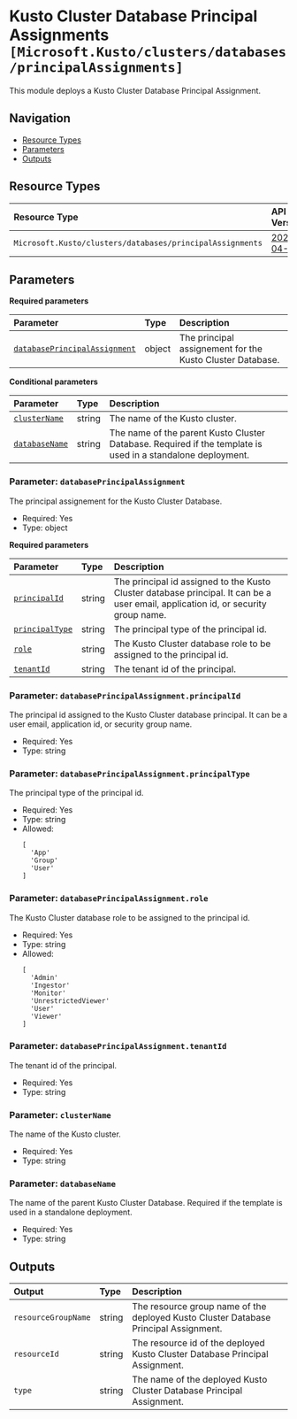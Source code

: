 # Kusto Cluster Database Principal Assignments `[Microsoft.Kusto/clusters/databases/principalAssignments]`

This module deploys a Kusto Cluster Database Principal Assignment.

## Navigation

- [Resource Types](#Resource-Types)
- [Parameters](#Parameters)
- [Outputs](#Outputs)

## Resource Types

| Resource Type | API Version |
| :-- | :-- |
| `Microsoft.Kusto/clusters/databases/principalAssignments` | [2024-04-13](https://learn.microsoft.com/en-us/azure/templates/Microsoft.Kusto/2024-04-13/clusters/databases/principalAssignments) |

## Parameters

**Required parameters**

| Parameter | Type | Description |
| :-- | :-- | :-- |
| [`databasePrincipalAssignment`](#parameter-databaseprincipalassignment) | object | The principal assignement for the Kusto Cluster Database. |

**Conditional parameters**

| Parameter | Type | Description |
| :-- | :-- | :-- |
| [`clusterName`](#parameter-clustername) | string | The name of the Kusto cluster. |
| [`databaseName`](#parameter-databasename) | string | The name of the parent Kusto Cluster Database. Required if the template is used in a standalone deployment. |

### Parameter: `databasePrincipalAssignment`

The principal assignement for the Kusto Cluster Database.

- Required: Yes
- Type: object

**Required parameters**

| Parameter | Type | Description |
| :-- | :-- | :-- |
| [`principalId`](#parameter-databaseprincipalassignmentprincipalid) | string | The principal id assigned to the Kusto Cluster database principal. It can be a user email, application id, or security group name. |
| [`principalType`](#parameter-databaseprincipalassignmentprincipaltype) | string | The principal type of the principal id. |
| [`role`](#parameter-databaseprincipalassignmentrole) | string | The Kusto Cluster database role to be assigned to the principal id. |
| [`tenantId`](#parameter-databaseprincipalassignmenttenantid) | string | The tenant id of the principal. |

### Parameter: `databasePrincipalAssignment.principalId`

The principal id assigned to the Kusto Cluster database principal. It can be a user email, application id, or security group name.

- Required: Yes
- Type: string

### Parameter: `databasePrincipalAssignment.principalType`

The principal type of the principal id.

- Required: Yes
- Type: string
- Allowed:
  ```Bicep
  [
    'App'
    'Group'
    'User'
  ]
  ```

### Parameter: `databasePrincipalAssignment.role`

The Kusto Cluster database role to be assigned to the principal id.

- Required: Yes
- Type: string
- Allowed:
  ```Bicep
  [
    'Admin'
    'Ingestor'
    'Monitor'
    'UnrestrictedViewer'
    'User'
    'Viewer'
  ]
  ```

### Parameter: `databasePrincipalAssignment.tenantId`

The tenant id of the principal.

- Required: Yes
- Type: string

### Parameter: `clusterName`

The name of the Kusto cluster.

- Required: Yes
- Type: string

### Parameter: `databaseName`

The name of the parent Kusto Cluster Database. Required if the template is used in a standalone deployment.

- Required: Yes
- Type: string

## Outputs

| Output | Type | Description |
| :-- | :-- | :-- |
| `resourceGroupName` | string | The resource group name of the deployed Kusto Cluster Database Principal Assignment. |
| `resourceId` | string | The resource id of the deployed Kusto Cluster Database Principal Assignment. |
| `type` | string | The name of the deployed Kusto Cluster Database Principal Assignment. |
